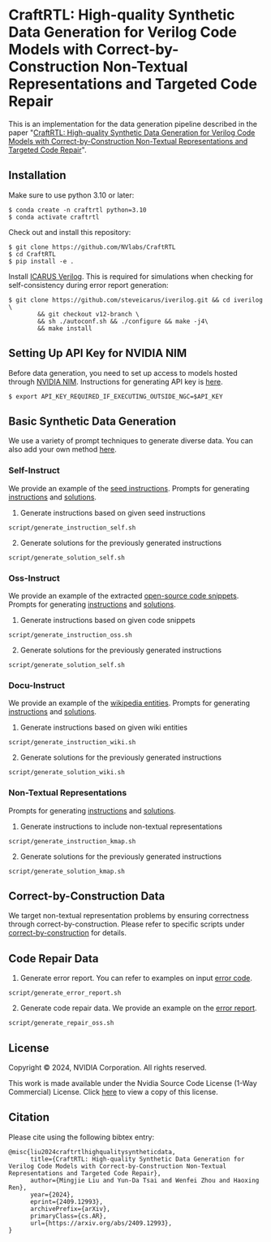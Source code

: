 # CraftRTL: High-quality Synthetic Data Generation for Verilog Code Models with Correct-by-Construction Non-Textual Representations and Targeted Code Repair

This is an implementation for the data generation pipeline
described in the paper "[CraftRTL: High-quality Synthetic 
Data Generation for Verilog Code Models with Correct-by-Construction 
Non-Textual Representations and Targeted Code Repair](https://arxiv.org/abs/2409.12993)".


## Installation

Make sure to use python 3.10 or later:
```
$ conda create -n craftrtl python=3.10
$ conda activate craftrtl
```

Check out and install this repository:
```
$ git clone https://github.com/NVlabs/CraftRTL
$ cd CraftRTL
$ pip install -e .
```

Install [ICARUS Verilog](https://github.com/steveicarus/iverilog). This is required
for simulations when checking for self-consistency during error report generation:
```
$ git clone https://github.com/steveicarus/iverilog.git && cd iverilog \
        && git checkout v12-branch \
        && sh ./autoconf.sh && ./configure && make -j4\
        && make install
```

## Setting Up API Key for NVIDIA NIM
Before data generation, you need to set up access to models hosted through [NVIDIA NIM](https://build.nvidia.com/explore/discover).
Instructions for generating API key is [here](https://docs.nvidia.com/nim/large-language-models/latest/getting-started.html#generate-an-api-key).
```
$ export API_KEY_REQUIRED_IF_EXECUTING_OUTSIDE_NGC=$API_KEY
```

## Basic Synthetic Data Generation

We use a variety of prompt techniques to generate diverse data. You can also add your own method [here](LLMInstruct/readme.md).

### Self-Instruct
We provide an example of the [seed instructions](dataset/fewshot_seed.txt). Prompts for generating [instructions](prompt/concept-icl.txt) and [solutions](prompt/solution_reasoning.txt).
1. Generate instructions based on given seed instructions
```
script/generate_instruction_self.sh
```
2. Generate solutions for the previously generated instructions
```
script/generate_solution_self.sh
```

### Oss-Instruct
We provide an example of the extracted [open-source code snippets](dataset/the_stack_v2_cleaned.sample.jsonl). Prompts for generating [instructions](prompt/oss.txt) and [solutions](prompt/solution_reasoning_oss.txt).
1. Generate instructions based on given code snippets
```
script/generate_instruction_oss.sh
```
2. Generate solutions for the previously generated instructions
```
script/generate_solution_self.sh
```

### Docu-Instruct
We provide an example of the [wikipedia entities](dataset/wiki_entities.jsonl). Prompts for generating [instructions](prompt/concept-icl.txt) and [solutions](prompt/solution_reasoning.txt).
1. Generate instructions based on given wiki entities
```
script/generate_instruction_wiki.sh
```
2. Generate solutions for the previously generated instructions
```
script/generate_solution_wiki.sh
```

### Non-Textual Representations
Prompts for generating [instructions](prompt/kmap.txt) and [solutions](prompt/solution_reasoning.txt).
1. Generate instructions to include non-textual representations
```
script/generate_instruction_kmap.sh
```
2. Generate solutions for the previously generated instructions
```
script/generate_solution_kmap.sh
```

## Correct-by-Construction Data
We target non-textual representation problems by ensuring correctness through correct-by-construction. 
Please refer to specific scripts under [correct-by-construction](correct-by-construction) for details.

## Code Repair Data

1. Generate error report. You can refer to examples on input [error code](code_repair_examples/exp/testrun/checkpoint-step=1).
```
script/generate_error_report.sh
```

2. Generate code repair data. We provide an example on the [error report](code_repair_examples/error_report.sample.jsonl).
```
script/generate_repair_oss.sh
```

## License
Copyright © 2024, NVIDIA Corporation. All rights reserved.

This work is made available under the Nvidia Source Code License (1-Way Commercial) License. Click [here](LICENSE) to view a copy of this license.

## Citation

Please cite using the following bibtex entry:

```
@misc{liu2024craftrtlhighqualitysyntheticdata,
      title={CraftRTL: High-quality Synthetic Data Generation for Verilog Code Models with Correct-by-Construction Non-Textual Representations and Targeted Code Repair}, 
      author={Mingjie Liu and Yun-Da Tsai and Wenfei Zhou and Haoxing Ren},
      year={2024},
      eprint={2409.12993},
      archivePrefix={arXiv},
      primaryClass={cs.AR},
      url={https://arxiv.org/abs/2409.12993}, 
}
```
